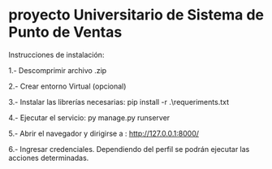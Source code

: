 # proyecto Universitario de Sistema de Punto de Ventas

Instrucciones de instalación:

1.- Descomprimir archivo .zip

2.- Crear entorno Virtual (opcional)

3.- Instalar las librerías necesarias:  pip install -r .\requeriments.txt

4.- Ejecutar el servicio: py manage.py runserver

5.- Abrir el navegador y dirigirse a : http://127.0.0.1:8000/

6.- Ingresar credenciales. Dependiendo del perfil se podrán ejecutar las acciones determinadas.
